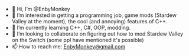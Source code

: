 - 👋 Hi, I’m @EnbyMonkey
- 👀 I’m interested in getting a programming job, game mods (Stardew Valley at the moment), the cool (and annoying) features of C++.
- 🌱 I’m currently learning C++, C#, OOP,  modding.
- 💞️ I’m looking to collaborate on figuring out how to mod Stardew Valley on the Switch (some ppl have mentioned it's possible)
- 📫 How to reach me: EnbyMonkey@gmail.com

<!---
EnbyMonkey/EnbyMonkey is a ✨ special ✨ repository because its `README.md` (this file) appears on your GitHub profile.
You can click the Preview link to take a look at your changes.
--->
